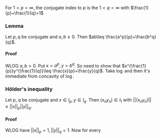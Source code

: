 For $1<p<\infty$, the conjugate index to $p$ is the $1<q<\infty$ with $\frac{1}{p}+\frac{1}{q}=1$
### Lemma
Let $p,q$ be conjugate and $a,b\geq 0$. Then $ab\leq \frac{a^p}{p}+\frac{b^q}{q}$.
#### Proof
WLOG $a,b>0$. Put $x=a^p,y=b^q$.
So need to show that $x^{\frac{1}{p}}y^{\frac{1}{q}}\leq \frac{x}{p}+\frac{y}{q}$. Take $\log$ and then it's immediate from concavity of $\log$.

### Hölder's inequality
Let $p$, $q$ be conjugate and $x\in l_{p},y\in l_{q}$. Then $(x_{n}y_{n})\in l_{1}$ with $||(x_{n}y_{n})||\leq ||x||_{p}||y||_{q}$.
#### Proof
WLOG have $||x||_{p}=1, ||y||_{q}=1$. Now for every 
